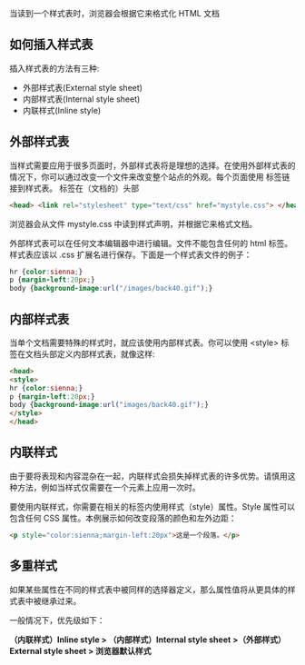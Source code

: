 当读到一个样式表时，浏览器会根据它来格式化 HTML 文档

## 如何插入样式表

插入样式表的方法有三种:

- 外部样式表(External style sheet)
- 内部样式表(Internal style sheet)
- 内联样式(Inline style)

## 外部样式表
当样式需要应用于很多页面时，外部样式表将是理想的选择。在使用外部样式表的情况下，你可以通过改变一个文件来改变整个站点的外观。每个页面使用 <link> 标签链接到样式表。 <link> 标签在（文档的）头部

```html
<head> <link rel="stylesheet" type="text/css" href="mystyle.css"> </head>
```

浏览器会从文件 mystyle.css 中读到样式声明，并根据它来格式文档。

外部样式表可以在任何文本编辑器中进行编辑。文件不能包含任何的 html 标签。样式表应该以 .css 扩展名进行保存。下面是一个样式表文件的例子：

```css
hr {color:sienna;}
p {margin-left:20px;}
body {background-image:url("/images/back40.gif");}
```

## 内部样式表

当单个文档需要特殊的样式时，就应该使用内部样式表。你可以使用 \<style> 标签在文档头部定义内部样式表，就像这样:

```html
<head>
<style>
hr {color:sienna;}
p {margin-left:20px;}
body {background-image:url("images/back40.gif");}
</style>
</head>
```

## 内联样式

由于要将表现和内容混杂在一起，内联样式会损失掉样式表的许多优势。请慎用这种方法，例如当样式仅需要在一个元素上应用一次时。

要使用内联样式，你需要在相关的标签内使用样式（style）属性。Style 属性可以包含任何 CSS 属性。本例展示如何改变段落的颜色和左外边距：

```html
<p style="color:sienna;margin-left:20px">这是一个段落。</p>
```

## 多重样式

如果某些属性在不同的样式表中被同样的选择器定义，那么属性值将从更具体的样式表中被继承过来。 

一般情况下，优先级如下：

**（内联样式）Inline style > （内部样式）Internal style sheet >（外部样式）External style sheet > 浏览器默认样式**

